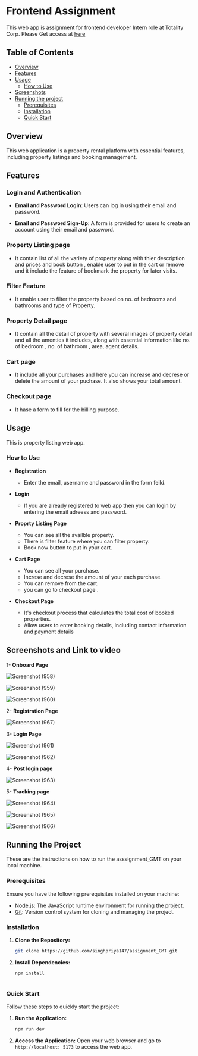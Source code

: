 # Frontend Assignment 
This web app is assignment for frontend developer Intern role at Totality Corp. Please Get access at [here](https://gmtassignment-b2b47.web.app/)

## Table of Contents

- [Overview](#overview)
- [Features](#features)
- [Usage](#usage)
  - [How to Use](#how-to-use)
- [Screenshots](#screenshots)
- [Running the project](#runnig-the-project)
  - [Prerequisites](#prerequisites)
  - [Installation](#installation)
  - [Quick Start](#quick-start)

## Overview
This web application is  a property rental platform with essential features, including property listings and booking management.


## Features

### Login and Authentication

- **Email and Password Login**: Users can log in using their email and password.

- **Email and Password Sign-Up**: A form is provided for users to create an account using their email and password.

### Property Listing  page
- It contain list of all the variety of property along with thier description and prices and book button , enable user to put in the cart or remove and it include the feature of bookmark the property for later visits.

### Filter Feature
- It enable user to filter the property based on no. of bedrooms and bathrooms and type of Property.

### Property Detail  page
- It contain all the detail of property with several images of property detail and all the amenties it includes, along with essential information like no. of bedroom , no. of bathroom , area, agent details.

### Cart page
- It include all your purchases and here you can increase and decrese or delete the amount of your puchase. It also shows your total amount.

### Checkout page
- It hase a form to fill for the billing purpose.



## Usage
This is property listing web app.

### How to Use

- **Registration**
  - Enter the email, username and password in the form feild.

- **Login**
  - If you are already registered to web app then you can login by entering the email adreess and password.

- **Proprty Listing Page**
  - You can see all the availble property.
  - There is filter feature where you can filter property.
  - Book now button to put in your cart.
    
- **Cart Page**
  - You can see all your purchase.
  - Increse and decrese the amount of your each purchase.
  - You can remove from the cart.
  - you can go to checkout page .

- **Checkout Page**
  -  It's checkout process that calculates the total cost of booked properties.
  -  Allow users to enter booking details, including contact information and payment details
 
## Screenshots and Link to video 
1- **Onboard Page**

![Screenshot (958)](https://github.com/user-attachments/assets/8089828b-0ca1-4297-adc4-e7f1f9ebdcd2)

![Screenshot (959)](https://github.com/user-attachments/assets/6b59ab7f-d2d4-427f-876c-b2b3aa650a47)

![Screenshot (960)](https://github.com/user-attachments/assets/bf073726-c0bb-4a77-a745-39cf76cd5d6d)

2- **Registration Page**

![Screenshot (967)](https://github.com/user-attachments/assets/564ba0c6-87f2-428c-a2ec-7eea85f62598)

3- **Login Page**


![Screenshot (961)](https://github.com/user-attachments/assets/cf0b905c-38fc-4bb4-bf40-ef2533cbc296)

![Screenshot (962)](https://github.com/user-attachments/assets/e4191a74-2a32-401d-9415-0bdde03a309a)


4- **Post login page**

![Screenshot (963)](https://github.com/user-attachments/assets/24e34285-ab7f-4b99-8cb4-7b68b4801849)

5- **Tracking page**

![Screenshot (964)](https://github.com/user-attachments/assets/9b494816-7940-40b4-8ee5-0fad2ff7d261)

![Screenshot (965)](https://github.com/user-attachments/assets/c06af6c6-8e4e-426c-9b88-2dea1c6b749c)

![Screenshot (966)](https://github.com/user-attachments/assets/8c3d0d6b-96f9-4288-a8a0-aa1e34a06eb7)

## Running the Project
These are the instructions on how to run the asssignment_GMT on your local machine.

### Prerequisites

Ensure you have the following prerequisites installed on your machine:

- [Node.js](https://nodejs.org/en/download/): The JavaScript runtime environment for running the project.
- [Git](https://git-scm.com/book/en/v2/Getting-Started-Installing-Git): Version control system for cloning and managing the project.

### Installation

1. **Clone the Repository:**
    ```bash
    git clone https://github.com/singhpriya147/assignment_GMT.git
 
    ```

2. **Install Dependencies:**
    ```bash
    npm install



### Quick Start
Follow these steps to quickly start the project:
1. **Run the Application:**
    ```bash
    npm run dev
    ```

2. **Access the Application:**
   Open your web browser and go to `http://localhost: 5173` to access the  web app.
